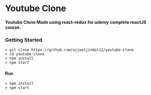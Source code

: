 # Youtube Clone

#### Youtube Clone Made using react-redux for udemy complete reactJS course.

### Getting Started

```
> git clone https://github.com/ujjwaljindal12/youtube-clone
> cd youtube-clone
> npm install
> npm start
```

#### Run
```
> npm install
> npm start
```
